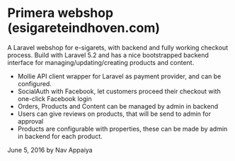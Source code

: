 # Primera webshop (esigareteindhoven.com)

A Laravel webshop for e-sigarets, with backend and fully working checkout process. Build with Laravel 5.2 and has a nice bootstrapped backend interface for managing/updating/creating products and content. 

- Mollie API client wrapper for Laravel as payment provider, and can be configured.
- SocialAuth with Facebook, let customers proceed their checkout with one-click Facebook login
- Orders, Products and Content can be managed by admin in backend
- Users can give reviews on products, that will be send to admin for approval
- Products are configurable with properties, these can be made by admin in backend for each product.

June 5, 2016 by Nav Appaiya
